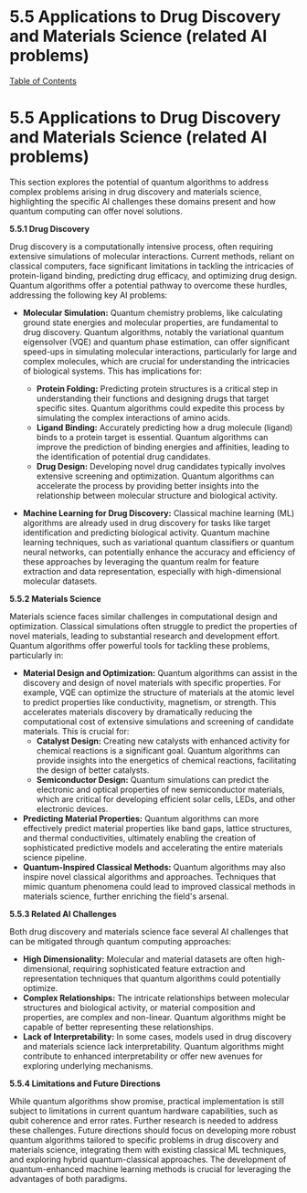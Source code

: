 # 5.5 Applications to Drug Discovery and Materials Science (related AI problems)

[Table of Contents](#table-of-contents)

# 5.5 Applications to Drug Discovery and Materials Science (related AI problems)

This section explores the potential of quantum algorithms to address complex problems arising in drug discovery and materials science, highlighting the specific AI challenges these domains present and how quantum computing can offer novel solutions.

**5.5.1 Drug Discovery**

Drug discovery is a computationally intensive process, often requiring extensive simulations of molecular interactions.  Current methods, reliant on classical computers, face significant limitations in tackling the intricacies of protein-ligand binding, predicting drug efficacy, and optimizing drug design.  Quantum algorithms offer a potential pathway to overcome these hurdles, addressing the following key AI problems:

* **Molecular Simulation:**  Quantum chemistry problems, like calculating ground state energies and molecular properties, are fundamental to drug discovery.  Quantum algorithms, notably the variational quantum eigensolver (VQE) and quantum phase estimation, can offer significant speed-ups in simulating molecular interactions, particularly for large and complex molecules, which are crucial for understanding the intricacies of biological systems.  This has implications for:
    * **Protein Folding:** Predicting protein structures is a critical step in understanding their functions and designing drugs that target specific sites. Quantum algorithms could expedite this process by simulating the complex interactions of amino acids.
    * **Ligand Binding:**  Accurately predicting how a drug molecule (ligand) binds to a protein target is essential. Quantum algorithms can improve the prediction of binding energies and affinities, leading to the identification of potential drug candidates.
    * **Drug Design:**  Developing novel drug candidates typically involves extensive screening and optimization. Quantum algorithms can accelerate the process by providing better insights into the relationship between molecular structure and biological activity.

* **Machine Learning for Drug Discovery:**  Classical machine learning (ML) algorithms are already used in drug discovery for tasks like target identification and predicting biological activity. Quantum machine learning techniques, such as variational quantum classifiers or quantum neural networks, can potentially enhance the accuracy and efficiency of these approaches by leveraging the quantum realm for feature extraction and data representation, especially with high-dimensional molecular datasets.

**5.5.2 Materials Science**

Materials science faces similar challenges in computational design and optimization.  Classical simulations often struggle to predict the properties of novel materials, leading to substantial research and development effort. Quantum algorithms offer powerful tools for tackling these problems, particularly in:

* **Material Design and Optimization:** Quantum algorithms can assist in the discovery and design of novel materials with specific properties.  For example, VQE can optimize the structure of materials at the atomic level to predict properties like conductivity, magnetism, or strength. This accelerates materials discovery by dramatically reducing the computational cost of extensive simulations and screening of candidate materials.  This is crucial for:
    * **Catalyst Design:**  Creating new catalysts with enhanced activity for chemical reactions is a significant goal. Quantum algorithms can provide insights into the energetics of chemical reactions, facilitating the design of better catalysts.
    * **Semiconductor Design:** Quantum simulations can predict the electronic and optical properties of new semiconductor materials, which are critical for developing efficient solar cells, LEDs, and other electronic devices.
* **Predicting Material Properties:**  Quantum algorithms can more effectively predict material properties like band gaps, lattice structures, and thermal conductivities, ultimately enabling the creation of sophisticated predictive models and accelerating the entire materials science pipeline.
* **Quantum-Inspired Classical Methods:** Quantum algorithms may also inspire novel classical algorithms and approaches. Techniques that mimic quantum phenomena could lead to improved classical methods in materials science, further enriching the field's arsenal.

**5.5.3 Related AI Challenges**

Both drug discovery and materials science face several AI challenges that can be mitigated through quantum computing approaches:

* **High Dimensionality:**  Molecular and material datasets are often high-dimensional, requiring sophisticated feature extraction and representation techniques that quantum algorithms could potentially optimize.
* **Complex Relationships:**  The intricate relationships between molecular structures and biological activity, or material composition and properties, are complex and non-linear. Quantum algorithms might be capable of better representing these relationships.
* **Lack of Interpretability:**  In some cases, models used in drug discovery and materials science lack interpretability. Quantum algorithms might contribute to enhanced interpretability or offer new avenues for exploring underlying mechanisms.

**5.5.4 Limitations and Future Directions**

While quantum algorithms show promise, practical implementation is still subject to limitations in current quantum hardware capabilities, such as qubit coherence and error rates.  Further research is needed to address these challenges.  Future directions should focus on developing more robust quantum algorithms tailored to specific problems in drug discovery and materials science, integrating them with existing classical ML techniques, and exploring hybrid quantum-classical approaches.  The development of quantum-enhanced machine learning methods is crucial for leveraging the advantages of both paradigms.


<a id='chapter-6'></a>